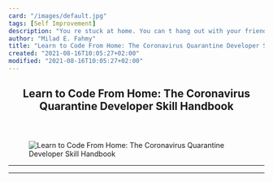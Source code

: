 ```yaml
---
card: "/images/default.jpg"
tags: [Self Improvement]
description: "You re stuck at home. You can t hang out with your friends or"
author: "Milad E. Fahmy"
title: "Learn to Code From Home: The Coronavirus Quarantine Developer Skill Handbook"
created: "2021-08-16T10:05:27+02:00"
modified: "2021-08-16T10:05:27+02:00"
---
```

<div class="site-wrapper">
<main id="site-main" class="site-main outer">
<div class="inner">
<article class="post-full post tag-self-improvement tag-web-development tag-education ">
<header class="post-full-header">
<h1 class="post-full-title">Learn to Code From Home: The Coronavirus Quarantine Developer Skill Handbook</h1>
</header>
<figure class="post-full-image">
<picture>
<source media="(max-width: 700px)" sizes="1px" srcset="data:image/gif;base64,R0lGODlhAQABAIAAAAAAAP///yH5BAEAAAAALAAAAAABAAEAAAIBRAA7 1w">
<source media="(min-width: 701px)" sizes="(max-width: 800px) 400px,
(max-width: 1170px) 700px,
1400px" srcset="/news/content/images/size/w300/2020/03/FwUlnGszXSVDNjJ-800x450-noPad-1.jpg 300w,
/news/content/images/size/w600/2020/03/FwUlnGszXSVDNjJ-800x450-noPad-1.jpg 600w,
/news/content/images/size/w1000/2020/03/FwUlnGszXSVDNjJ-800x450-noPad-1.jpg 1000w,
/news/content/images/size/w2000/2020/03/FwUlnGszXSVDNjJ-800x450-noPad-1.jpg 2000w">
<img onerror="this.style.display='none'" src="/news/content/images/size/w2000/2020/03/FwUlnGszXSVDNjJ-800x450-noPad-1.jpg" alt="Learn to Code From Home: The Coronavirus Quarantine Developer Skill Handbook">
</picture>
</figure>
<section class="post-full-content">
<div class="post-content">
</div>
<hr>
<hr>
</section>
</article>
</div>
</main>
</div>
<!-- Google Tag Manager (noscript) -->
<!-- End Google Tag Manager (noscript) -->
